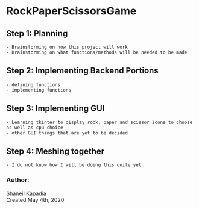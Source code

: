 # RockPaperScissorsGame

## Step 1: Planning 
    - Brainstorming on how this project will work
    - Brainstorming on what functions/methods will be needed to be made

## Step 2: Implementing Backend Portions</summary>
    - defining functions
    - implementing functions

## Step 3: Implementing GUI 
    - Learning tkinter to display rock, paper and scissor icons to choose as well as cpu choice
    - other GUI things that are yet to be decided

## Step 4: Meshing together 
    - I do not know how I will be doing this quite yet

### Author:
Shaneil Kapadia<br />
Created May 4th, 2020<br />